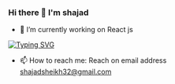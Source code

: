 ### Hi there 👋 I'm shajad

- 🔭 I’m currently working on React js

[![Typing SVG](https://readme-typing-svg.herokuapp.com?font=&size=17&duration=6000&pause=1000&color=20F700&center=true&width=439&lines=Skills+%3A+HTML+CSS+JavaScript+Reactjs+Nextjs)](https://git.io/typing-svg)

- 📫 How to reach me: Reach on email address [shajadsheikh32@gmail.com](mailto:shajadsheikh32@gmail.com)

<!--
**itsshajad/itsshajad** is a ✨ _special_ ✨ repository because its `README.md` (this file) appears on your GitHub profile.

Here are some ideas to get you started:

- 🔭 I’m currently working on ...
- 🌱 I’m currently learning ...
- 👯 I’m looking to collaborate on ...
- 🤔 I’m looking for help with ...
- 💬 Ask me about ...
- 📫 How to reach me: ...
- 😄 Pronouns: ...
- ⚡ Fun fact: ...
-->
